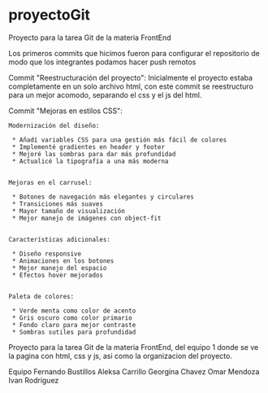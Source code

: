 # proyectoGit
Proyecto para la tarea Git de la materia FrontEnd

Los primeros commits que hicimos fueron para configurar el repositorio de modo que los integrantes podamos hacer push remotos

Commit "Reestructuración del proyecto": Inicialmente el proyecto estaba completamente en un solo archivo html, con este commit se reestructuro para un mejor acomodo, separando el css y el js del html.

Commit "Mejoras en estilos CSS":

    Modernización del diseño:

     * Añadí variables CSS para una gestión más fácil de colores
     * Implementé gradientes en header y footer
     * Mejoré las sombras para dar más profundidad
     * Actualicé la tipografía a una más moderna


    Mejoras en el carrusel:

     * Botones de navegación más elegantes y circulares
     * Transiciones más suaves
     * Mayor tamaño de visualización
     * Mejor manejo de imágenes con object-fit


    Características adicionales:

     * Diseño responsive
     * Animaciones en los botones
     * Mejor manejo del espacio
     * Efectos hover mejorados


    Paleta de colores:

     * Verde menta como color de acento
     * Gris oscuro como color primario
     * Fondo claro para mejor contraste
     * Sombras sutiles para profundidad

Proyecto para la tarea Git de la materia FrontEnd, del equipo 1 donde se ve la pagina con html, css y js, asi como la organizacion del proyecto.

Equipo
Fernando Bustillos
Aleksa Carrillo
Georgina Chavez
Omar Mendoza 
Ivan Rodriguez
